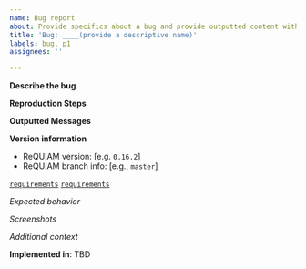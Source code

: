 ```yaml
---
name: Bug report
about: Provide specifics about a bug and provide outputted content with any errors
title: 'Bug: ____(provide a descriptive name)'
labels: bug, p1
assignees: ''

---
```

<!--Fields in **bold** are REQUIRED, fields in *italics* are OPTIONAL -->

**Describe the bug**
<!-- A clear and concise description of what the bug is. -->

**Reproduction Steps**
<!-- Steps to reproduce the behavior -->

**Outputted Messages**
<!-- Provide the full message log if possible or a subset that includes a few lines before the failure -->

**Version information**
- ReQUIAM version: [e.g. `0.16.2`] 
- ReQUIAM branch info: [e.g., `master`]
<!-- Update with tagged version or branch full name-->
[`requirements`](https://github.com/ualibraries/ReQUIAM/blob/v<version>/requirements.txt)
[`requirements`](https://github.com/ualibraries/ReQUIAM/blob/<branch>/requirements.txt)

*Expected behavior*
<!-- A clear and concise description of what you expected to happen. -->

*Screenshots*
<!-- If applicable, add screenshots to help explain your problem. -->

*Additional context*
<!-- Add any other context about the problem here. -->

<!--Branch info-->
**Implemented in**: TBD <!--`hotfix/vX.XX.X` #(PR No) --> 
